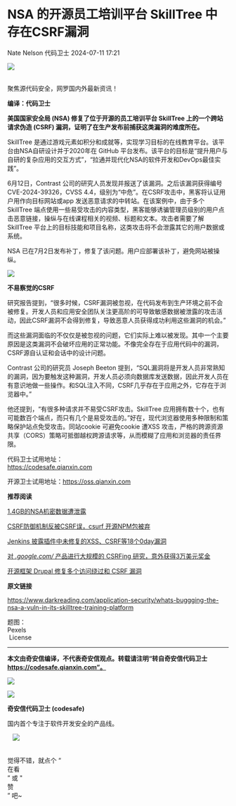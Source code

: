 #  NSA 的开源员工培训平台 SkillTree 中存在CSRF漏洞   
Nate Nelson  代码卫士   2024-07-11 17:21  
  
![](https://mmbiz.qpic.cn/mmbiz_gif/Az5ZsrEic9ot90z9etZLlU7OTaPOdibteeibJMMmbwc29aJlDOmUicibIRoLdcuEQjtHQ2qjVtZBt0M5eVbYoQzlHiaw/640?wx_fmt=gif "")  
  
   
聚焦源代码安全，网罗国内外最新资讯！  
  
**编译：代码卫士**  
  
**美国国家安全局 (NSA) 修复了位于开源的员工培训平台 SkillTree 上的一个跨站请求伪造 (CSRF) 漏洞，证明了在生产发布前捕获这类漏洞的难度所在。**  
  
  
  
SkillTree 是通过游戏元素如积分和成就等，实现学习目标的在线教育平台。该平台由NSA自研设计并于2020年在 GitHub 平台发布。该平台的目标是“提升用户与自研的复杂应用的交互方式”，“拉通并现代化NSA的软件开发和DevOps最佳实践”。  
  
6月12日，Contrast 公司的研究人员发现并报送了该漏洞。之后该漏洞获得编号 CVE-2024-39326，CVSS 4.4，级别为“中危”。在CSRF攻击中，黑客将认证用户用作向目标网站或app 发送恶意请求的中转站。在该案例中，由于多个SkillTree 端点使用一些易受攻击的内容类型，黑客能够诱骗管理员级别的用户点击恶意链接，操纵与在线课程相关的视频、标题和文本。攻击者需要了解SkillTree 平台上的目标技能和项目名称，这类攻击将不会泄露其它的用户数据或系统。  
  
NSA 已在7月2日发布补丁，修复了该问题。用户应部署该补丁，避免网站被操纵。  
  
  
![](https://mmbiz.qpic.cn/mmbiz_gif/oBANLWYScMTOOu5Wt1qhVfe70pvkLt3U3nPC8jnldDgSSJvZib3MjePwYAQCOhpuGvfwYK8CEmbA5iajWa4wG2xg/640?wx_fmt=gif&from=appmsg "")  
  
**不易察觉的CSRF**  
  
  
  
  
  
研究报告提到，“很多时候，CSRF漏洞被忽视，在代码发布到生产环境之前不会被修复。开发人员和应用安全团队关注更高阶的可导致敏感数据被泄露的攻击活动，因此CSRF漏洞不会得到修复，导致恶意人员获得成功利用这些漏洞的机会。”  
  
而这些漏洞面临的不仅仅是被忽视的问题，它们实际上难以被发现。其中一个主要原因是这类漏洞不会破坏应用的正常功能。不像完全存在于应用代码中的漏洞，CSRF源自认证和会话中的设计问题。  
  
Contrast 公司的研究员 Joseph Beeton 提到，“SQL漏洞将是开发人员非常熟知的漏洞，因为要触发这种漏洞，开发人员必须向数据库发送数据，因此开发人员在有意识地做一些操作。和SQL注入不同，CSRF几乎存在于应用之外，它存在于浏览器中。”  
  
他还提到，“有很多种请求并不易受CSRF攻击。SkillTree 应用拥有数十个，也有可能数百个端点，而只有几个是易受攻击的。”好在，现代浏览器使用多种限制和策略保护站点免受攻击。同站cookie 可避免cookie 遭XSS 攻击，严格的跨源资源共享（CORS）策略可抵御越权跨源请求等，从而模糊了应用和浏览器的责任界限。  
  
  
  
代码卫士试用地址：  
https://codesafe.qianxin.com  
  
开源卫士试用地址：https://oss.qianxin.com  
  
  
  
  
  
  
  
  
  
  
**推荐阅读**  
  
[1.4GB的NSA机密数据遭泄露](http://mp.weixin.qq.com/s?__biz=MzI2NTg4OTc5Nw==&mid=2247520021&idx=2&sn=694e77ee0ab92103cad4f3e0d1ad5a8c&chksm=ea94be7fdde337697f22a519c7599222567b8d5a4c460482a532eb7609ffd04faa814f5458b2&scene=21#wechat_redirect)  
  
  
[CSRF防御机制反被CSRF误，csurf 开源NPM包被弃](http://mp.weixin.qq.com/s?__biz=MzI2NTg4OTc5Nw==&mid=2247513786&idx=2&sn=74891678697b0e36ed3f5b2dfae35425&chksm=ea9487d0dde30ec613ae86e4fd96e0551be1aad357990007323a016cfa483e3249a5b24f75d1&scene=21#wechat_redirect)  
  
  
[Jenkins 披露插件中未修复的XSS、CSRF等18个0day漏洞](http://mp.weixin.qq.com/s?__biz=MzI2NTg4OTc5Nw==&mid=2247513380&idx=3&sn=643da5e5ad5ec30250e2a3e9dca17e51&chksm=ea94844edde30d581814ce1b634ebb01aa1bda2917e2a9fc451329302585db1df9aa7b51fd8d&scene=21#wechat_redirect)  
  
  
[对 *.google.com/* 产品进行大规模的 CSRFing 研究，意外获得3万美元奖金](http://mp.weixin.qq.com/s?__biz=MzI2NTg4OTc5Nw==&mid=2247495477&idx=1&sn=cb12680623a86c8eee315a0056257e59&chksm=ea94de5fdde357490e1a55ef97ac8df295d9a4ccd1e4765e93b0bc0575029a476c05521f059d&scene=21#wechat_redirect)  
  
  
[开源框架 Drupal 修复多个访问绕过和 CSRF 漏洞](http://mp.weixin.qq.com/s?__biz=MzI2NTg4OTc5Nw==&mid=2247507917&idx=3&sn=a5e6b685fcaf76b58f720609ada0811d&chksm=ea94eea7dde367b119ed6bd4f027df950bc26346003fd0856da0552e2d751a2dbfa55893361b&scene=21#wechat_redirect)  
  
  
  
  
  
**原文链接**  
  
  
https://www.darkreading.com/application-security/whats-buggging-the-nsa-a-vuln-in-its-skilltree-training-platform  
  
  
题图：  
Pexels  
 License  
  
****  
**本文由奇安信编译，不代表奇安信观点。转载请注明“转自奇安信代码卫士 https://codesafe.qianxin.com”。**  
  
  
  
  
![](https://mmbiz.qpic.cn/mmbiz_jpg/oBANLWYScMSf7nNLWrJL6dkJp7RB8Kl4zxU9ibnQjuvo4VoZ5ic9Q91K3WshWzqEybcroVEOQpgYfx1uYgwJhlFQ/640?wx_fmt=jpeg "")  
  
![](https://mmbiz.qpic.cn/mmbiz_jpg/oBANLWYScMSN5sfviaCuvYQccJZlrr64sRlvcbdWjDic9mPQ8mBBFDCKP6VibiaNE1kDVuoIOiaIVRoTjSsSftGC8gw/640?wx_fmt=jpeg "")  
  
**奇安信代码卫士 (codesafe)**  
  
国内首个专注于软件开发安全的产品线。  
  
   ![](https://mmbiz.qpic.cn/mmbiz_gif/oBANLWYScMQ5iciaeKS21icDIWSVd0M9zEhicFK0rbCJOrgpc09iaH6nvqvsIdckDfxH2K4tu9CvPJgSf7XhGHJwVyQ/640?wx_fmt=gif "")  
  
   
觉得不错，就点个 “  
在看  
” 或 "  
赞  
” 吧~  
  
